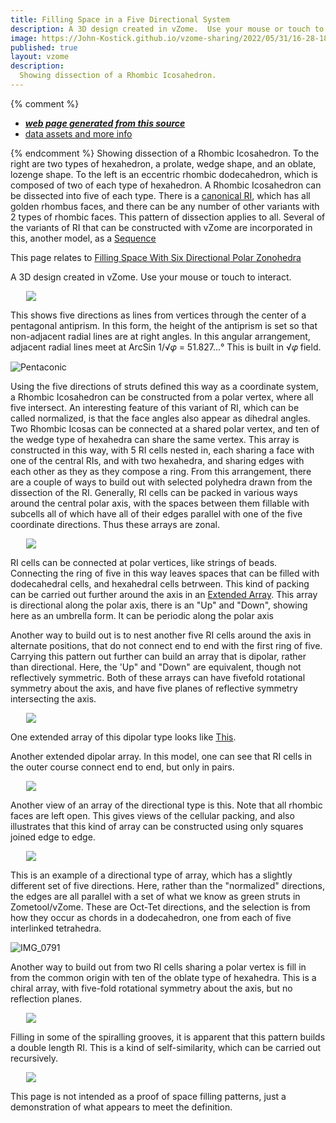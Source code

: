 ```yaml
---
title: Filling Space in a Five Directional System
description: A 3D design created in vZome.  Use your mouse or touch to interact.
image: https://John-Kostick.github.io/vzome-sharing/2022/05/31/16-28-18-RI-dissection/RI-dissection.png
published: true
layout: vzome
description:
  Showing dissection of a Rhombic Icosahedron.
---
```


{% comment %}
 - [***web page generated from this source***](<https://John-Kostick.github.io/vzome-sharing/2022/05/31/RI-dissection-16-28-18.html>)
 - [data assets and more info](<https://github.com/John-Kostick/vzome-sharing/tree/main/2022/05/31/16-28-18-RI-dissection/>)
 
{% endcomment %}
  Showing dissection of a Rhombic Icosahedron. To the right are two types of hexahedron, a prolate, wedge shape, and an oblate, lozenge shape.  To the left is an eccentric rhombic dodecahedron, which is composed of two of each type of hexahedron.  A Rhombic Icosahedron can be dissected into five of each type. There is a [canonical RI](https://en.wikipedia.org/wiki/Rhombic_icosahedron), which has all golden rhombus faces, and there can be any number of other variants with 2 types of rhombic faces.  This pattern of dissection applies to all.  Several of the variants of RI that can be constructed with vZome are incorporated in this, another model, as a [Sequence](https://skfb.ly/6YOIS)
  
This page relates to [Filling Space With Six Directional Polar Zonohedra](https://john-kostick.github.io/vzome-sharing/2022/06/04/Polar-Triacon-array-10-17-01.html)  

A 3D design created in vZome.  Use your mouse or touch to interact.

<vzome-viewer style="width: 87%; height: 60vh; margin: 5%"
       src="https://John-Kostick.github.io/vzome-sharing/2022/05/31/16-28-18-RI-dissection/RI-dissection.vZome" >
  <img src="https://John-Kostick.github.io/vzome-sharing/2022/05/31/16-28-18-RI-dissection/RI-dissection.png" />
</vzome-viewer>

This shows five directions as lines from vertices through the center of a pentagonal antiprism.  In this form, the height of the antiprism is set so that non-adjacent radial lines are at right angles.  In this angular arrangement, adjacent radial lines meet at ArcSin 1/√𝜑 = 51.827...°  This is built in √𝜑 field.

![Pentaconic](https://user-images.githubusercontent.com/78830166/171281974-6cc608e7-b6a4-4552-a750-9654f3f245e1.png)

Using the five directions of struts defined this way as a coordinate system, a Rhombic Icosahedron can be constructed from a polar vertex, where all five intersect. An interesting feature of this variant of RI,  which can be called normalized, is that the face angles also appear as dihedral angles. Two Rhombic Icosas can be connected at a shared polar vertex, and ten of the wedge type of hexahedra can share the same vertex.  This array is constructed in this way, with 5 RI cells nested in, each sharing a face with one of the central RIs, and with two hexahedra, and sharing edges with each other as they as they compose a ring. From this arrangement, there are a couple of ways to build out with selected polyhedra drawn from the dissection of the RI. Generally, RI cells can be packed in various ways around the central polar axis, with the spaces between them fillable with subcells all of which have all of their edges parallel with one of the five coordinate directions.  Thus these arrays are zonal.  

<vzome-viewer style="width: 87%; height: 60vh; margin: 5%"
      src="https://John-Kostick.github.io/vzome-sharing/2022/05/31/17-26-05-Rhombic-Icosa-simple-array/Rhombic-Icosa-simple-array.vZome" >
 <img src="https://John-Kostick.github.io/vzome-sharing/2022/05/31/17-26-05-Rhombic-Icosa-simple-array/Rhombic-Icosa-simple-array.png" />
</vzome-viewer>

RI cells can be connected at polar vertices, like strings of beads.  Connecting the ring of five in this way leaves spaces that can be filled with dodecahedral cells, and hexahedral cells betrween.  This kind of packing can be carried out further around the axis in an [Extended Array](https://skfb.ly/ouBoX).  This array is directional along the polar axis, there is an "Up" and "Down", showing here as an umbrella form. It can be periodic along the polar axis 

Another way to build out is to nest another five RI cells around the axis in alternate positions, that do not connect end to end with the first ring of five.  Carrying this pattern out further can build an array that is dipolar, rather than directional. Here, the 'Up" and "Down" are equivalent, though not reflectively symmetric. Both of these arrays can have fivefold rotational symmetry about the axis, and have five planes of reflective symmetry intersecting the axis. 

<vzome-viewer style="width: 87%; height: 60vh; margin: 5%"
      src="https://John-Kostick.github.io/vzome-sharing/2022/06/02/12-50-19-Dipolar-array-2/Dipolar-array-2.vZome" >
 <img src="https://John-Kostick.github.io/vzome-sharing/2022/06/02/12-50-19-Dipolar-array-2/Dipolar-array-2.png" />
</vzome-viewer>

One extended array of this dipolar type looks like [This](https://skfb.ly/ouAR7).

Another extended dipolar array. In this model, one can see that RI cells in the outer course connect end to end, but only in pairs.  

<vzome-viewer style="width: 87%; height: 60vh; margin: 5%"
      src="https://John-Kostick.github.io/vzome-sharing/2022/06/02/19-30-07-Rhombic-Icosa-Extended--Dipolar-Array/Rhombic-Icosa-Extended--Dipolar-Array.vZome" >
 <img src="https://John-Kostick.github.io/vzome-sharing/2022/06/02/19-30-07-Rhombic-Icosa-Extended--Dipolar-Array/Rhombic-Icosa-Extended--Dipolar-Array.png" />
</vzome-viewer>

Another view of an array of the directional type is this.  Note that all rhombic faces are left open.  This gives views of the cellular packing, and also illustrates that this kind of array can be constructed using only squares joined edge to edge.  

<vzome-viewer style="width: 87%; height: 60vh; margin: 5%"
      src="https://John-Kostick.github.io/vzome-sharing/2022/06/02/13-47-24-RI-cells/RI-cells.vZome" >
 <img src="https://John-Kostick.github.io/vzome-sharing/2022/06/02/13-47-24-RI-cells/RI-cells.png" />
</vzome-viewer>

This is an example of a directional type of array, which has a slightly different set of five directions.  Here, rather than the "normalized" directions, the edges are all parallel with a set of what we know as green struts in Zometool/vZome.  These are Oct-Tet directions, and the selection is from how they occur as chords in a dodecahedron, one from each of five interlinked tetrahedra.  


![IMG_0791](https://user-images.githubusercontent.com/78830166/171696760-d92301da-da25-4313-bc5a-e627dcb558ad.JPG)

Another way to build out from two RI cells sharing a polar vertex is fill in from the common origin with ten of the oblate type of hexahedra.  This is a chiral array, with five-fold rotational symmetry about the axis, but no reflection planes.  

<vzome-viewer style="width: 87%; height: 60vh; margin: 5%"
      src="https://John-Kostick.github.io/vzome-sharing/2022/06/02/18-33-33-Double-length-RI-80-Rhombs-2/Double-length-RI-80-Rhombs-2.vZome" >
 <img src="https://John-Kostick.github.io/vzome-sharing/2022/06/02/18-33-33-Double-length-RI-80-Rhombs-2/Double-length-RI-80-Rhombs-2.png" />
</vzome-viewer>

Filling in some of the spiralling grooves, it is apparent that this pattern builds a double length RI.  This is a kind of self-similarity, which can be carried out recursively.  

<vzome-viewer style="width: 87%; height: 60vh; margin: 5%"
      src="https://John-Kostick.github.io/vzome-sharing/2022/06/02/18-49-56-Double-length-RI-80-Rhombs-3vZome/Double-length-RI-80-Rhombs-3vZome.vZome" >
 <img src="https://John-Kostick.github.io/vzome-sharing/2022/06/02/18-49-56-Double-length-RI-80-Rhombs-3vZome/Double-length-RI-80-Rhombs-3vZome.png" />
</vzome-viewer>

This page is not intended as a proof of space filling patterns, just a demonstration of what appears to meet the definition.  








